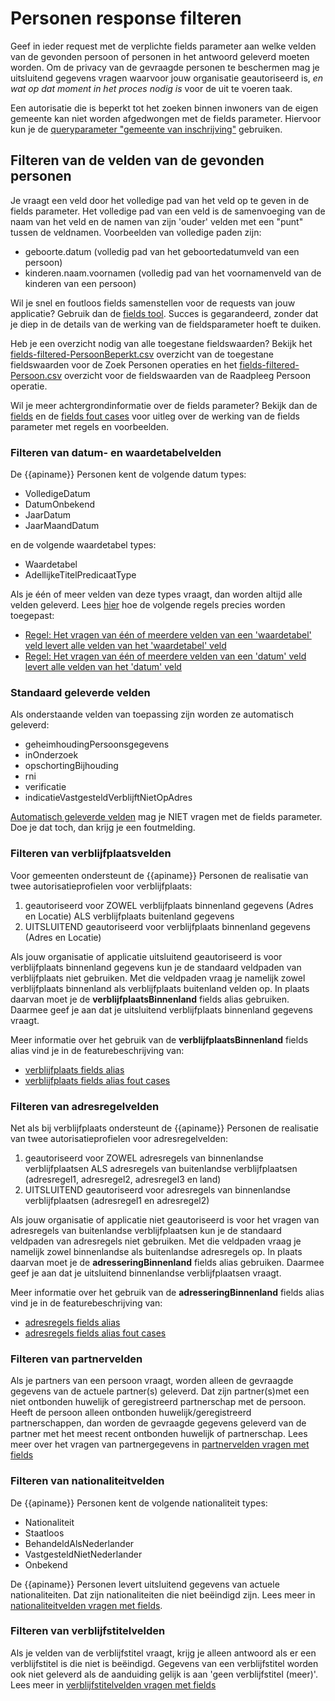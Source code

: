 # Personen response filteren

Geef in ieder request met de verplichte fields parameter aan welke velden van de gevonden persoon of personen in het antwoord geleverd moeten worden. Om de privacy van de gevraagde personen te beschermen mag je uitsluitend gegevens vragen waarvoor jouw organisatie geautoriseerd is, *en wat op dat moment in het proces nodig is* voor de uit te voeren taak. 

Een autorisatie die is beperkt tot het zoeken binnen inwoners van de eigen gemeente kan niet worden afgedwongen met de fields parameter. Hiervoor kun je de [queryparameter "gemeente van inschrijving"](./personen-zoeken-en-raadplegen) gebruiken. 

## Filteren van de velden van de gevonden personen

Je vraagt een veld door het volledige pad van het veld op te geven in de fields parameter. Het volledige pad van een veld is de samenvoeging van de naam van het veld en de namen van zijn 'ouder' velden met een "punt" tussen de veldnamen. Voorbeelden van volledige paden zijn:

- geboorte.datum (volledig pad van het geboortedatumveld van een persoon)
- kinderen.naam.voornamen (volledig pad van het voornamenveld van de kinderen van een persoon)

Wil je snel en foutloos fields samenstellen voor de requests van jouw applicatie? Gebruik dan de [fields tool](./fields-samenstellen). Succes is gegarandeerd, zonder dat je diep in de details van de werking van de fieldsparameter hoeft te duiken. 

Heb je een overzicht nodig van alle toegestane fieldswaarden? Bekijk het [fields-filtered-PersoonBeperkt.csv]({{persoonBeperktFieldsCsvUrl}}) overzicht van de toegestane fieldswaarden voor de Zoek Personen operaties en het [fields-filtered-Persoon.csv]({{persoonFieldsCsvUrl}}) overzicht voor de fieldswaarden van de Raadpleeg Persoon operatie.

Wil je meer achtergrondinformatie over de fields parameter? Bekijk dan de [fields](/personen/features/fields) en de [fields fout cases](/personen/features/fields/fout-cases) voor uitleg over de werking van de fields parameter met regels en voorbeelden. 

### Filteren van datum- en waardetabelvelden

De {{apiname}} Personen kent de volgende datum types:

- VolledigeDatum
- DatumOnbekend
- JaarDatum
- JaarMaandDatum

en de volgende waardetabel types:

- Waardetabel
- AdellijkeTitelPredicaatType

Als je één of meer velden van deze types vraagt, dan worden altijd alle velden geleverd. Lees [hier](/personen/features/fields) hoe de volgende regels precies worden toegepast:

- [Regel: Het vragen van één of meerdere velden van een 'waardetabel' veld levert alle velden van het 'waardetabel' veld](https://github.com/BRP-API/Haal-Centraal-BRP-bevragen/blob/b5d9ed12a92c8a1dd7d4f5589e0c70d661004649/features/bevragen/fields.feature#L149-L166)
- [Regel: Het vragen van één of meerdere velden van een 'datum' veld levert alle velden van het 'datum' veld](https://github.com/BRP-API/Haal-Centraal-BRP-bevragen/blob/b5d9ed12a92c8a1dd7d4f5589e0c70d661004649/features/bevragen/fields.feature#L168-L261)

### Standaard geleverde velden

Als onderstaande velden van toepassing zijn worden ze automatisch geleverd:

- geheimhoudingPersoonsgegevens
- inOnderzoek
- opschortingBijhouding
- rni
- verificatie
- indicatieVastgesteldVerblijftNietOpAdres

[Automatisch geleverde velden](/personen/documentatie/meegeleverde-gegevens) mag je NIET vragen met de fields parameter. Doe je dat toch, dan krijg je een foutmelding.

### Filteren van verblijfplaatsvelden

Voor gemeenten ondersteunt de {{apiname}} Personen de realisatie van twee autorisatieprofielen voor verblijfplaats:

1. geautoriseerd voor ZOWEL verblijfplaats binnenland gegevens (Adres en Locatie) ALS verblijfplaats buitenland gegevens
2. UITSLUITEND geautoriseerd voor verblijfplaats binnenland gegevens (Adres en Locatie)

Als jouw organisatie of applicatie uitsluitend geautoriseerd is voor verblijfplaats binnenland gegevens kun je de standaard veldpaden van verblijfplaats niet gebruiken. Met die veldpaden vraag je namelijk zowel verblijfplaats binnenland als verblijfplaats buitenland velden op. In plaats daarvan moet je de __verblijfplaatsBinnenland__ fields alias gebruiken. Daarmee geef je aan dat je uitsluitend verblijfplaats binnenland gegevens vraagt.

Meer informatie over het gebruik van de __verblijfplaatsBinnenland__ fields alias vind je in de featurebeschrijving van:

- [verblijfplaats fields alias](/personen/features/verblijfplaats/fields-alias)
- [verblijfplaats fields alias fout cases](/personen/features/verblijfplaats/fields-alias/fout-cases)

### Filteren van adresregelvelden

Net als bij verblijfplaats ondersteunt de {{apiname}} Personen de realisatie van twee autorisatieprofielen voor adresregelvelden:

1. geautoriseerd voor ZOWEL adresregels van binnenlandse verblijfplaatsen ALS adresregels van buitenlandse verblijfplaatsen (adresregel1, adresregel2, adresregel3 en land)
2. UITSLUITEND geautoriseerd voor adresregels van binnenlandse verblijfplaatsen (adresregel1 en adresregel2)

Als jouw organisatie of applicatie niet geautoriseerd is voor het vragen van adresregels van buitenlandse verblijfplaatsen kun je de standaard veldpaden van adresregels niet gebruiken. Met die veldpaden vraag je namelijk zowel binnenlandse als buitenlandse adresregels op. In plaats daarvan moet je de __adresseringBinnenland__ fields alias gebruiken. Daarmee geef je aan dat je uitsluitend binnenlandse verblijfplaatsen vraagt.

Meer informatie over het gebruik van de __adresseringBinnenland__ fields alias vind je in de featurebeschrijving van:

- [adresregels fields alias](/personen/features/adressering/adresregels/fields-alias)
- [adresregels fields alias fout cases](/personen/features/adressering/adresregels/fields-alias/fout-cases)

### Filteren van partnervelden

Als je partners van een persoon vraagt, worden alleen de gevraagde gegevens van de actuele partner(s) geleverd. Dat zijn partner(s)met een niet ontbonden huwelijk of geregistreerd partnerschap met de persoon. Heeft de persoon alleen ontbonden huwelijk/geregistreerd partnerschappen, dan worden de gevraagde gegevens geleverd van de partner met het meest recent ontbonden huwelijk of partnerschap. Lees meer over het vragen van partnergegevens in [partnervelden vragen met fields](/personen/features/partner/overzicht) 

### Filteren van nationaliteitvelden

De {{apiname}} Personen kent de volgende nationaliteit types:

- Nationaliteit
- Staatloos
- BehandeldAlsNederlander
- VastgesteldNietNederlander
- Onbekend

De {{apiname}} Personen levert uitsluitend gegevens van actuele nationaliteiten. Dat zijn nationaliteiten die niet beëindigd zijn. Lees meer in [nationaliteitvelden vragen met fields](/personen/features/nationaliteit/overzicht). 


### Filteren van verblijfstitelvelden

Als je velden van de verblijfstitel vraagt, krijg je alleen antwoord als er een verblijfstitel is die niet is beëindigd. Gegevens van een verblijfstitel worden ook niet geleverd als de aanduiding gelijk is aan 'geen verblijfstitel (meer)'. Lees meer in [verblijfstitelvelden vragen met fields](/personen/features/verblijfstitel/overzicht)


